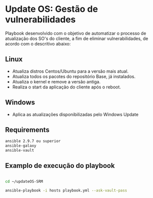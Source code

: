 # Update OS: Gestão de vulnerabilidades

Playbook desenvolvido com o objetivo de automatizar o processo de atualização dos SO's do cliente, a fim de eliminar vulnerabilidades, de acordo com o descritivo abaixo:

## Linux
* Atualiza distros Centos/Ubuntu para a versão mais atual.
* Atualiza todos os pacotes do repositório Base, já instalados.
* Atualiza o kernel e remove a versão antiga.
* Realiza o start da aplicação do cliente após o reboot.

## Windows
* Aplica as atualizações disponibilizadas pelo Windows Update

## Requirements

```bash
ansible 2.9.7 ou superior
ansible-galaxy
ansible-vault
```

## Examplo de execução do playbook
 
```bash

cd ~/updateOS-SRM 

ansible-playbook -i hosts playbook.yml --ask-vault-pass

```

